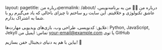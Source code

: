 
layout: pagetitle: درباره منpermalink: /about/
درباره من 🙋‍♂️
من یه برنامه‌نویس، عاشق تکنولوژی و خلاقیتم. این سایت رو ساختم تا چیزای باحالی که یاد می‌گیرم رو با شما به اشتراک بذارم.

علایق: کدنویسی، طراحی وب، بازی‌های ویدیویی
مهارت‌ها: Python, JavaScript, Jekyll
تماس: ایمیل من your-email@example.com یا توی GitHub

بیاین با هم یه دنیای دیجیتال خفن بسازیم! 🚀
